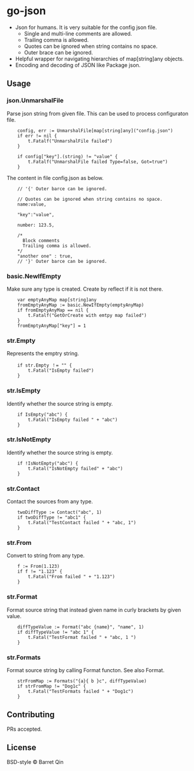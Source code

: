# go-json

- Json for humans. It is very suitable for the config json file.
	+ Single and multi-line comments are allowed.
	+ Trailing comma is allowed.
	+ Quotes can be ignored when string contains no space.
	+ Outer brace can be ignored.
- Helpful wrapper for navigating hierarchies of map[string]any objects.
- Encoding and decoding of JSON like Package json.

## Usage

### json.UnmarshalFile

Parse json string from given file. This can be used to process configuraton file.
```
	config, err := UnmarshalFile[map[string]any]("config.json")
	if err != nil {
		t.Fatalf("UnmarshalFile failed")
	}

	if config["key"].(string) != "value" {
		t.Fatalf("UnmarshalFile failed Type=false, Got=true")
	}
```
The content in file config.json as below.
```
	// '{' Outer barce can be ignored.
	
	// Quotes can be ignored when string contains no space.
	name:value, 

	"key":"value",
    
	number: 123.5,

	/* 
	  Block comments
	  Trailing comma is allowed.
	*/
	"another one" : true,
	// '}' Outer barce can be ignored.
```
### basic.NewIfEmpty

Make sure any type is created. Create by reflect if it is not there.
```
	var emptyAnyMap map[string]any
	fromEmptyAnyMap := basic.NewIfEmpty(emptyAnyMap)
	if fromEmptyAnyMap == nil {
		t.Fatalf("GetOrCreate with emtpy map failed")
	}
	fromEmptyAnyMap["key"] = 1
```
### str.Empty

Represents the emptry string.
```
	if str.Empty ！= "" {
		t.Fatal("IsEmpty failed")
	}
```
### str.IsEmpty

Identify whether the source string is empty.
```
	if IsEmpty("abc") {
		t.Fatal("IsEmpty failed " + "abc")
	}
```
### str.IsNotEmpty

Identify whether the source string is empty.
```
	if !IsNotEmpty("abc") {
		t.Fatal("IsNotEmpty failed" + "abc")
	}
```
### str.Contact

Contact the sources from any type.
```
	twoDiffType := Contact("abc", 1)
	if twoDiffType != "abc1" {
		t.Fatal("TestContact failed " + "abc, 1")
	}
```
### str.From

Convert to string from any type.
```
	f := From(1.123)
	if f != "1.123" {
		t.Fatal("From failed " + "1.123")
	}
```
### str.Format

Format source string that instead given name in curly brackets by given value.
```
	diffTypeValue := Format("abc {name}", "name", 1)
	if diffTypeValue != "abc 1" {
		t.Fatal("TestFormat failed " + "abc, 1 ")
	}
```
### str.Formats

Format source string by calling Format functon. See also Format.
```
	strFromMap := Formats("{a}{ b }c", diffTypeValue)
	if strFromMap != "Dog1c" {
		t.Fatal("TestFormats failed " + "Dog1c")
	}
```

## Contributing

PRs accepted.

## License

BSD-style © Barret Qin
